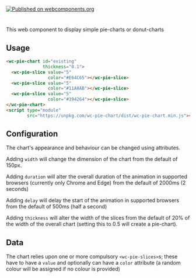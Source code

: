 [![Published on webcomponents.org](https://img.shields.io/badge/webcomponents.org-published-blue.svg)](https://www.webcomponents.org/element/wc-pie-chart)

# <wc-pie-chart>

This web component to display simple pie-charts or donut-charts

## Usage

<!--
```
<custom-element-demo>
  <template>
    <link rel="import" href="index.html">
    <next-code-block></next-code-block>
  </template>
</custom-element-demo>
```
-->
```html
<wc-pie-chart id="existing"
              thickness="0.1">
  <wc-pie-slice value="5"
                color="#E64C65"></wc-pie-slice>
  <wc-pie-slice value="5"
                color="#11A8AB"></wc-pie-slice>
  <wc-pie-slice value="5"
                color="#394264"></wc-pie-slice>
</wc-pie-chart>
<script type="module"
        src="https://unpkg.com/wc-pie-chart/dist/wc-pie-chart.min.js"></script>
```


## Configuration

The chart's appearance and behaviour can be changed using attributes.

Adding `width` will change the dimension of the chart from the default of 150px.

Adding `duration` will alter the overall duration of the animation in supported browsers (currently only Chrome and Edge) from the default of 2000ms (2 seconds)

Adding `delay` will delay the start of the animation in supported browsers from the default of 500ms (half a second) 

Adding `thickness` will alter the width of the slices from the default of 20% of the width of the overall chart (setting this to 0.5 will create a pie-chart).

## Data

The chart relies upon one or more compulsory `<wc-pie-slices>`s; these have to have a `value` and optionally can have a `color` attribute (a random colour will be assigned if no colour is provided)


